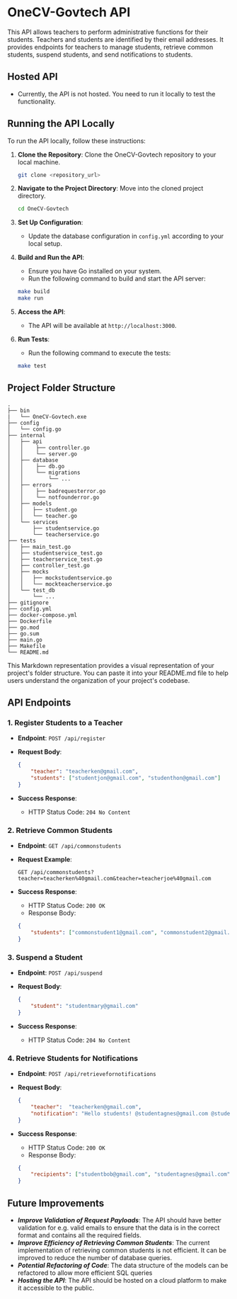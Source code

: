 # OneCV-Govtech API

This API allows teachers to perform administrative functions for their students. Teachers and students are identified by their email addresses. It provides endpoints for teachers to manage students, retrieve common students, suspend students, and send notifications to students.

## Hosted API

- Currently, the API is not hosted. You need to run it locally to test the functionality.

## Running the API Locally

To run the API locally, follow these instructions:

1. **Clone the Repository**: Clone the OneCV-Govtech repository to your local machine.

    ```bash
    git clone <repository_url>
    ```

2. **Navigate to the Project Directory**: Move into the cloned project directory.

    ```bash
    cd OneCV-Govtech
    ```

3. **Set Up Configuration**:
    - Update the database configuration in `config.yml` according to your local setup.


4. **Build and Run the API**:
    - Ensure you have Go installed on your system.
    - Run the following command to build and start the API server:

    ```bash
   make build
    make run
    ```

5. **Access the API**:
    - The API will be available at `http://localhost:3000`.


6. **Run Tests**:
    - Run the following command to execute the tests:

    ```bash
    make test
    ```


## Project Folder Structure

```
.
├── bin
|   └── OneCV-Govtech.exe
├── config
│   └── config.go
├── internal
│   ├── api
│   │    ├── controller.go
│   │    └── server.go
│   ├── database
│   │    ├── db.go
│   │    └── migrations
│   │        └── ...
│   ├── errors
│   │    ├── badrequesterror.go
│   │    └── notfounderror.go
│   ├── models
│   │   ├── student.go
│   │   └── teacher.go
│   └── services
│       ├── studentservice.go
│       └── teacherservice.go
├── tests
│   ├── main_test.go
│   ├── studentservice_test.go
│   ├── teacherservice_test.go
│   ├── controller_test.go
│   ├── mocks
│   │   ├── mockstudentservice.go
│   │   └── mockteacherservice.go
│   └── test_db
│       └── ...
├── gitignore
├── config.yml
├── docker-compose.yml
├── Dockerfile
├── go.mod
├── go.sum
├── main.go
├── Makefile
└── README.md
```

This Markdown representation provides a visual representation of your project's folder structure. You can paste it into your README.md file to help users understand the organization of your project's codebase.

## API Endpoints

### 1. Register Students to a Teacher

- **Endpoint**: `POST /api/register`
- **Request Body**:

    ```json
    {
        "teacher": "teacherken@gmail.com",
        "students": ["studentjon@gmail.com", "studenthon@gmail.com"]
    }
    ```

- **Success Response**:
    - HTTP Status Code: `204 No Content`

### 2. Retrieve Common Students

- **Endpoint**: `GET /api/commonstudents`
- **Request Example**:

    ```
    GET /api/commonstudents?teacher=teacherken%40gmail.com&teacher=teacherjoe%40gmail.com
    ```

- **Success Response**:
    - HTTP Status Code: `200 OK`
    - Response Body:

    ```json
    {
        "students": ["commonstudent1@gmail.com", "commonstudent2@gmail.com"]
    }
    ```

### 3. Suspend a Student

- **Endpoint**: `POST /api/suspend`
- **Request Body**:

    ```json
    {
        "student": "studentmary@gmail.com"
    }
    ```

- **Success Response**:
    - HTTP Status Code: `204 No Content`

### 4. Retrieve Students for Notifications

- **Endpoint**: `POST /api/retrievefornotifications`
- **Request Body**:

    ```json
    {
        "teacher":  "teacherken@gmail.com",
        "notification": "Hello students! @studentagnes@gmail.com @studentmiche@gmail.com"
    }
    ```

- **Success Response**:
    - HTTP Status Code: `200 OK`
    - Response Body:

    ```json
    {
        "recipients": ["studentbob@gmail.com", "studentagnes@gmail.com", "studentmiche@gmail.com"]
    }
    ```

## Future Improvements

- ***Improve Validation of Request Payloads***: The API should have better validation for e.g. valid emails to ensure that the data is in the correct format and contains all the required fields.
- ***Improve Efficiency of Retrieving Common Students***: The current implementation of retrieving common students is not efficient. It can be improved to reduce the number of database queries.
- ***Potential Refactoring of Code***: The data structure of the models can be refactored to allow more efficient SQL queries
- ***Hosting the API***: The API should be hosted on a cloud platform to make it accessible to the public.